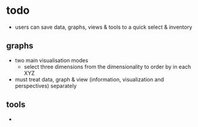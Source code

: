 # todo

- users can save data, graphs, views & tools to a quick select & inventory

## graphs

- two main visualisation modes
  - select three dimensions from the dimensionality to order by in each XYZ
- must treat data, graph & view (information, visualization and perspectives) separately


## tools

- 